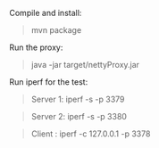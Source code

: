 Compile and install:

>mvn package


Run the proxy:

>java -jar target/nettyProxy.jar

Run iperf for the test:

>Server 1: iperf -s -p 3379

>Server 2: iperf -s -p 3380

>Client : iperf -c 127.0.0.1 -p 3378